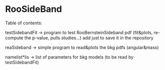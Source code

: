 # RooSideBand

Table of contents:

testSidebandFit -> program to test  RooBernsteinSideband pdf 
                   (fit&plots, re-compute the p-value, pulls studies...)
                   add just to save it in the repository
        
reaSideband     -> simple program to read&plots the bkg pdfs (angular&mass)

namelist\*lis    -> list of parameters for bkg models (to be read by testSidebandFit)
